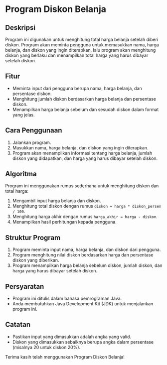 # Program Diskon Belanja

## Deskripsi
Program ini digunakan untuk menghitung total harga belanja setelah diberi diskon. Program akan meminta pengguna untuk memasukkan nama, harga belanja, dan diskon yang ingin diterapkan, lalu program akan menghitung diskon yang berlaku dan menampilkan total harga yang harus dibayar setelah diskon.

## Fitur
- Meminta input dari pengguna berupa nama, harga belanja, dan persentase diskon.
- Menghitung jumlah diskon berdasarkan harga belanja dan persentase diskon.
- Menampilkan harga belanja sebelum dan sesudah diskon dalam format yang jelas.

## Cara Penggunaan
1. Jalankan program.
2. Masukkan nama, harga belanja, dan diskon yang ingin diterapkan.
3. Program akan menampilkan informasi tentang harga belanja, jumlah diskon yang didapatkan, dan harga yang harus dibayar setelah diskon.

## Algoritma
Program ini menggunakan rumus sederhana untuk menghitung diskon dan total harga:
1. Mengambil input harga belanja dan diskon.
2. Menghitung total diskon dengan rumus `diskon = harga * diskon_persen / 100`.
3. Menghitung harga akhir dengan rumus `harga_akhir = harga - diskon`.
4. Menampilkan hasil perhitungan kepada pengguna.

## Struktur Program
1. Program meminta input nama, harga belanja, dan diskon dari pengguna.
2. Program menghitung nilai diskon berdasarkan harga dan persentase diskon yang diberikan.
3. Program menampilkan harga belanja sebelum diskon, jumlah diskon, dan harga yang harus dibayar setelah diskon.

## Persyaratan
- Program ini ditulis dalam bahasa pemrograman Java.
- Anda membutuhkan Java Development Kit (JDK) untuk menjalankan program ini.

## Catatan
- Pastikan input yang dimasukkan adalah angka yang valid.
- Diskon yang dimasukkan sebaiknya berupa angka dalam persentase (misalnya 20 untuk diskon 20%).

Terima kasih telah menggunakan Program Diskon Belanja!
